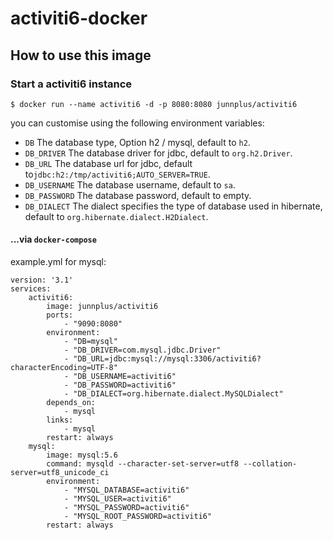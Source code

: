 # activiti6-docker


## How to use this image
### Start a activiti6 instance
```
$ docker run --name activiti6 -d -p 8080:8080 junnplus/activiti6
```
you can customise using the following environment variables:
- `DB` The database type, Option h2 / mysql, default to `h2`.
- `DB_DRIVER` The database  driver for jdbc, default to `org.h2.Driver`.
- `DB_URL` The database url for jdbc, default to`jdbc:h2:/tmp/activiti6;AUTO_SERVER=TRUE`.
- `DB_USERNAME` The database username, default to `sa`.
- `DB_PASSWORD` The database password, default to empty.
- `DB_DIALECT` The dialect specifies the type of database used in hibernate, default to `org.hibernate.dialect.H2Dialect`.

#### ...via `docker-compose`
example.yml for mysql:
```
version: '3.1'
services:
    activiti6:
        image: junnplus/activiti6
        ports:
            - "9090:8080"
        environment:
            - "DB=mysql"
            - "DB_DRIVER=com.mysql.jdbc.Driver"
            - "DB_URL=jdbc:mysql://mysql:3306/activiti6?characterEncoding=UTF-8"
            - "DB_USERNAME=activiti6"
            - "DB_PASSWORD=activiti6"
            - "DB_DIALECT=org.hibernate.dialect.MySQLDialect"
        depends_on:
            - mysql
        links:
            - mysql
        restart: always
    mysql:
        image: mysql:5.6
        command: mysqld --character-set-server=utf8 --collation-server=utf8_unicode_ci
        environment:
            - "MYSQL_DATABASE=activiti6"
            - "MYSQL_USER=activiti6"
            - "MYSQL_PASSWORD=activiti6"
            - "MYSQL_ROOT_PASSWORD=activiti6"
        restart: always
```
